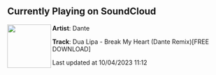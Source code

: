 ## Currently Playing on SoundCloud

[<img align="left" width="100" src="https://i1.sndcdn.com/artworks-BoGVeSxQp9Seh4x4-ZqbQQQ-t500x500.jpg">](https://soundcloud.com/dante-427276876/dua-lipa-break-my-heart-dante-remixfree-download)

**Artist**: Dante 

**Track**: Dua Lipa - Break My Heart (Dante Remix)[FREE DOWNLOAD]

Last updated at 10/04/2023 11:12
